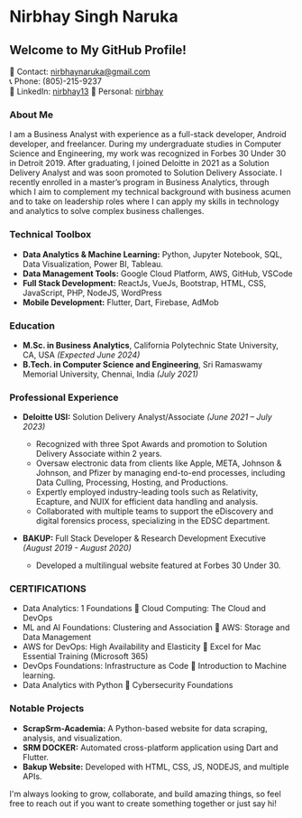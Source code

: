# Nirbhay Singh Naruka

## Welcome to My GitHub Profile!

📧 Contact: nirbhaynaruka@gmail.com  
📞 Phone: (805)-215-9237  
🔗 LinkedIn: [nirbhay13](https://linkedin.com/in/nirbhay13)
🔗 Personal: [nirbhay](https://nirbhaynaruka.com)
### About Me
I am a Business Analyst with experience as a full-stack developer, Android developer, and freelancer. During my undergraduate studies in Computer Science and Engineering, my work was recognized in Forbes 30 Under 30 in Detroit 2019. After graduating, I joined Deloitte in 2021 as a Solution Delivery Analyst and was soon promoted to Solution Delivery Associate. I recently enrolled in a master’s program in Business Analytics, through which I aim to complement my technical background with business acumen and to take on leadership roles where I can apply my skills in technology and analytics to solve complex business challenges.

### Technical Toolbox
- **Data Analytics & Machine Learning:** Python, Jupyter Notebook, SQL, Data Visualization, Power BI, Tableau.
- **Data Management Tools:** Google Cloud Platform, AWS, GitHub, VSCode
- **Full Stack Development:** ReactJs, VueJs, Bootstrap, HTML, CSS, JavaScript, PHP, NodeJS, WordPress
- **Mobile Development:** Flutter, Dart, Firebase, AdMob

### Education
- **M.Sc. in Business Analytics**, California Polytechnic State University, CA, USA _(Expected June 2024)_
- **B.Tech. in Computer Science and Engineering**, Sri Ramaswamy Memorial University, Chennai, India _(July 2021)_

### Professional Experience
- **Deloitte USI:** Solution Delivery Analyst/Associate _(June 2021 – July 2023)_
  - Recognized with three Spot Awards and promotion to Solution Delivery Associate within 2 years.
  - Oversaw electronic data from clients like Apple, META, Johnson & Johnson, and Pfizer by managing end-to-end processes, including Data Culling, Processing, Hosting, and Productions.
  - Expertly employed industry-leading tools such as Relativity, Ecapture, and NUIX for efficient data handling and analysis.
  - Collaborated with multiple teams to support the eDiscovery and digital forensics process, specializing in the EDSC department.

- **BAKUP:** Full Stack Developer & Research Development Executive _(August 2019 - August 2020)_
  - Developed a multilingual website featured at Forbes 30 Under 30.

### CERTIFICATIONS 
- Data Analytics: 1 Foundations		Cloud Computing: The Cloud and DevOps
- ML and AI Foundations: Clustering and Association		AWS: Storage and Data Management
- AWS for DevOps: High Availability and Elasticity		Excel for Mac Essential Training (Microsoft 365)
- DevOps Foundations: Infrastructure as Code		Introduction to Machine learning.
- Data Analytics with Python		Cybersecurity Foundations


### Notable Projects
- **ScrapSrm-Academia:** A Python-based website for data scraping, analysis, and visualization.
- **SRM DOCKER:** Automated cross-platform application using Dart and Flutter.
- **Bakup Website:** Developed with HTML, CSS, JS, NODEJS, and multiple APIs.

I'm always looking to grow, collaborate, and build amazing things, so feel free to reach out if you want to create something together or just say hi!


